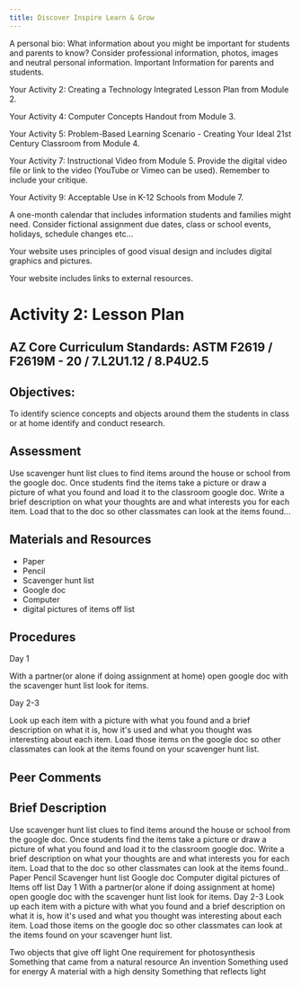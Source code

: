 ```yaml
---
title: Discover Inspire Learn & Grow
---
```


A personal bio: What information about you might be important for students and parents to know? Consider professional information, photos, images and neutral personal information.
Important Information for parents and students.

Your Activity 2: Creating a Technology Integrated Lesson Plan from Module 2.

Your Activity 4: Computer Concepts Handout from Module 3.

Your Activity 5: Problem-Based Learning Scenario - Creating Your Ideal 21st Century Classroom from Module 4.

Your Activity 7: Instructional Video from Module 5. Provide the digital video file or link to the video (YouTube or Vimeo can be used). Remember to include your critique.

Your Activity 9: Acceptable Use in K-12 Schools from Module 7.

A one-month calendar that includes information students and families might need. Consider fictional assignment due dates, class or school events, holidays, schedule changes etc…

Your website uses principles of good visual design and includes digital graphics and pictures.

Your website includes links to external resources.

# Activity 2: Lesson Plan

## AZ Core Curriculum Standards: ASTM F2619 / F2619M - 20 / 7.L2U1.12 / 8.P4U2.5

## Objectives: 

To identify science concepts and objects around them the students in class or at home identify and conduct research.

## Assessment

Use scavenger hunt list clues to find items around the house or school from the google doc. Once students find the items take a picture or draw a picture of what you found and load it to the classroom google doc. Write a brief description on what your thoughts are and what interests  you for each item. Load that to the doc so other classmates can look at the items found...

## Materials and Resources

- Paper
- Pencil
- Scavenger hunt list
- Google doc
- Computer
- digital pictures of items off list

## Procedures

Day 1 

With a partner(or alone if doing assignment at home) open google doc with the scavenger hunt list look for items.

Day 2-3

Look up each item with a picture with what you found and a brief description on what it is, how it's used and what you thought was interesting about each item. Load those items on the google doc so other classmates can look at the items found on your scavenger hunt list. 

## Peer Comments

## Brief Description

 
Use scavenger hunt list clues to find items around the house or school from the google doc. Once students find the items take a picture or draw a picture of what you found and load it to the classroom google doc. Write a brief description on what your thoughts are and what interests  you for each item. Load that to the doc so other classmates can look at the items found..
Paper 
Pencil
Scavenger hunt list
Google doc
Computer digital pictures of
Items off list
Day 1 
With a partner(or alone if doing assignment at home) open google doc with the scavenger hunt list look for items.
Day 2-3
Look up each item with a picture 
with what you found and a brief description on what it is, how it's used and what you thought was interesting about each item. Load those items on the google doc so other classmates can look at the items found on your scavenger hunt list. 







Two objects that give off light
One requirement for photosynthesis
Something that came from a natural resource
An invention
Something used for energy
A material with a high density
Something that reflects light


